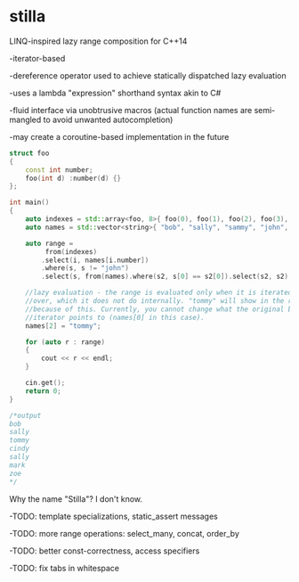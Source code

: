 # stilla
LINQ-inspired lazy range composition for C++14 

-iterator-based

-dereference operator used to achieve statically dispatched lazy evaluation

-uses a lambda "expression" shorthand syntax akin to C#

-fluid interface via unobtrusive macros (actual function names are semi-mangled to avoid unwanted autocompletion)

-may create a coroutine-based implementation in the future

```C++
struct foo
{
	const int number;
	foo(int d) :number(d) {}
};

int main()
{
	auto indexes = std::array<foo, 8>{ foo(0), foo(1), foo(2), foo(3), foo(4), foo(5), foo(6), foo(7) };
	auto names = std::vector<string>{ "bob", "sally", "sammy", "john", "cindy", "saul", "mark", "zoe" };

	auto range = 
		 from(indexes)
		.select(i, names[i.number])
		.where(s, s != "john")
		.select(s, from(names).where(s2, s[0] == s2[0]).select(s2, s2).first());

	//lazy evaluation - the range is evaluated only when it is iterated 
	//over, which it does not do internally. "tommy" will show in the results
	//because of this. Currently, you cannot change what the original begin()
	//iterator points to (names[0] in this case).
	names[2] = "tommy";

	for (auto r : range)
	{
		cout << r << endl;
	}

	cin.get();
	return 0;
}

/*output
bob
sally
tommy
cindy
sally
mark
zoe
*/
```
Why the name "Stilla"? I don't know.

-TODO: template specializations, static_assert messages

-TODO: more range operations: select_many, concat, order_by

-TODO: better const-correctness, access specifiers

-TODO: fix tabs in whitespace






